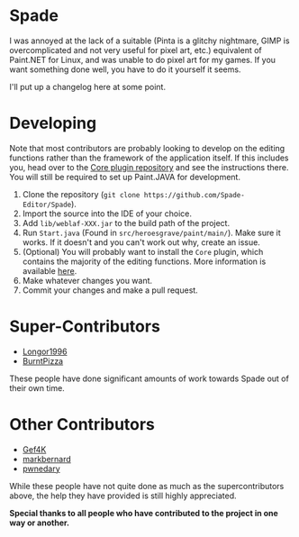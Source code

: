 Spade
=====

I was annoyed at the lack of a suitable (Pinta is a glitchy nightmare, GIMP is overcomplicated and not very useful for pixel art, etc.)
equivalent of Paint.NET for Linux, and was unable to do pixel art for my games.
If you want something done well, you have to do it yourself it seems.

I'll put up a changelog here at some point.

Developing
==========
Note that most contributors are probably looking to develop on the editing functions rather than
the framework of the application itself. If this includes you, head over to the
[Core plugin repository](https://github.com/Spade-Editor/Core) and see the instructions there. You
will still be required to set up Paint.JAVA for development.

1. Clone the repository (`git clone https://github.com/Spade-Editor/Spade`).
2. Import the source into the IDE of your choice.
3. Add `lib/weblaf-XXX.jar` to the build path of the project.
4. Run `Start.java` (Found in `src/heroesgrave/paint/main/`). Make sure it works. If it doesn't and you can't work out why, create an issue.
5. (Optional) You will probably want to install the `Core` plugin, which contains the majority of
the editing functions. More information is available [here](https://github.com/Spade-Editor/Core#developing).
6. Make whatever changes you want.
7. Commit your changes and make a pull request.

Super-Contributors
==================
- [Longor1996](https://github.com/Longor1996)
- [BurntPizza](https://github.com/BurntPizza)

These people have done significant amounts of work towards Spade out of their own time.

Other Contributors
==================
- [Gef4K](https://github.com/Gef4K)
- [markbernard](https://github.com/markbernard)
- [pwnedary](https://github.com/pwnedary)

While these people have not quite done as much as the supercontributors above, the help they have provided is still highly appreciated.

**Special thanks to all people who have contributed to the project in one way or another.**
